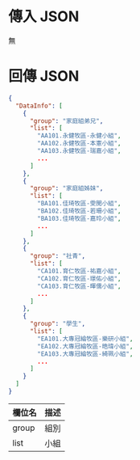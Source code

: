 <div><h1>傳入 JSON</h1></div>

無


<div><h1>回傳 JSON</h1></div>

```json
{
  "DataInfo": [
    {
      "group": "家庭組弟兄",
      "list": [
        "AA101.永健牧區-永健小組",
        "AA102.永健牧區-本憲小組",
        "AA103.永健牧區-瑞嘉小組",
        ...
      ]
    },
    {
      "group": "家庭組姊妹",
      "list": [
        "BA101.佳琦牧區-雯閔小組",
        "BA102.佳琦牧區-若珊小組",
        "BA103.佳琦牧區-嘉玲小組",
        ...
      ]
    },
    {
      "group": "社青",
      "list": [
        "CA101.育仁牧區-祐嘉小組",
        "CA102.育仁牧區-璟佑小組",
        "CA103.育仁牧區-暉儒小組",
        ...
      ]
    },
    {
      "group": "學生",
      "list": [
        "EA101.大專冠綸牧區-樂研小組",
        "EA102.大專冠綸牧區-晧瑋小組",
        "EA103.大專冠綸牧區-綺珮小組",
        ...
      ]
    }
  ]
}
```

欄位名 | 描述 
---------|----------
group | 組別
list | 小組